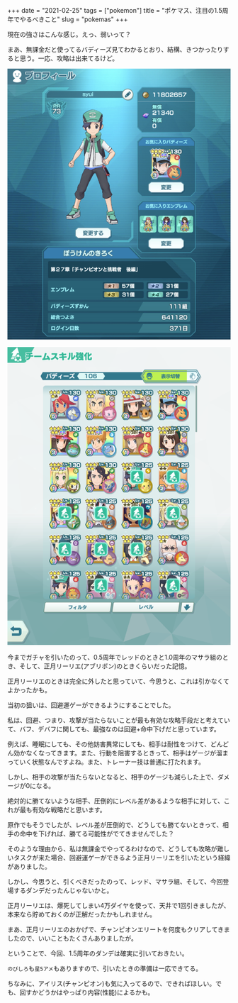 +++
date = "2021-02-25"
tags = ["pokemon"]
title = "ポケマス、注目の1.5周年でやるべきこと"
slug = "pokemas"
+++

現在の強さはこんな感じ。えっ、弱いって？

まあ、無課金だと使ってるバディーズ見てわかるとおり、結構、きつかったりすると思う。一応、攻略は出来てるけど。

![](https://raw.githubusercontent.com/syui/img/master/other/pokemonmasters_20210225_0001.jpg)

![](https://raw.githubusercontent.com/syui/img/master/other/pokemonmasters_20210225_0000.png)

今までガチャを引いたのって、0.5周年でレッドのときと1.0周年のマサラ組のとき、そして、正月リーリエ(アブリボン)のときくらいだった記憶。

正月リーリエのときは完全に外したと思っていて、今思うと、これは引かなくてよかったかも。

当初の狙いは、回避運ゲーができるようにすることでした。

私は、回避、つまり、攻撃が当たらないことが最も有効な攻略手段だと考えていて、バフ、デバフに関しても、最強なのは回避+命中下げだと思っています。

例えば、睡眠にしても、その他妨害異常にしても、相手は耐性をつけて、どんどん効かなくなってきます。また、行動を阻害するときって、相手はゲージが溜まっていく状態なんですよね。また、トレーナー技は普通に打たれます。

しかし、相手の攻撃が当たらないとなると、相手のゲージも減らした上で、ダメージが0になる。

絶対的に勝てないような相手、圧倒的にレベル差があるような相手に対して、これが最も有効な戦略だと思います。

原作でもそうでしたが、レベル差が圧倒的で、どうしても勝てないときって、相手の命中を下げれば、勝てる可能性がでてきませんでした？

そのような理由から、私は無課金でやってるわけなので、どうしても攻略が難しいタスクが来た場合、回避運ゲーができるよう正月リーリエを引いたという経緯がありました。

しかし、今思うと、引くべきだったのって、レッド、マサラ組、そして、今回登場するダンデだったんじゃないかと。

正月リーリエは、爆死してしまい4万ダイヤを使って、天井で1回引きましたが、本来なら貯めておくのが正解だったかもしれません。

まあ、正月リーリエのおかげで、チャンピオンエリートを何度もクリアしてきましたので、いいこともたくさんありましたが。

ということで、今回、1.5周年のダンデは確実に引いておきたい。

`のびしろ`も`星5アメ`もありますので、引いたときの準備は一応できてる。

ちなみに、アイリス(チャンピオン)も気に入ってるので、できればほしい。でも、回すかどうかはやっぱり内容(性能)によるかも。


